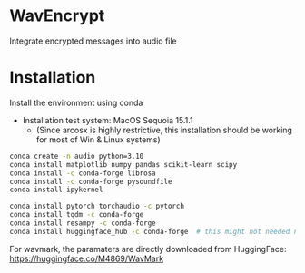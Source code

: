 # WavEncrypt
Integrate encrypted messages into audio file 


# Installation

Install the environment using conda

- Installation test system: MacOS Sequoia 15.1.1 
  - (Since arcosx is highly restrictive, this installation should be working for most of Win & Linux systems)

```bash
conda create -n audio python=3.10
conda install matplotlib numpy pandas scikit-learn scipy
conda install -c conda-forge librosa 
conda install -c conda-forge pysoundfile     
conda install ipykernel

conda install pytorch torchaudio -c pytorch
conda install tqdm -c conda-forge
conda install resampy -c conda-forge
conda install huggingface_hub -c conda-forge  # this might not needed now
```

For wavmark, the paramaters are directly downloaded from HuggingFace: https://huggingface.co/M4869/WavMark



